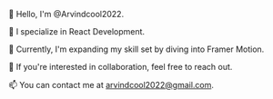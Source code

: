 👋 Hello, I'm @Arvindcool2022.

👀 I specialize in React Development.

🌱 Currently, I'm expanding my skill set by diving into Framer Motion.

💞️ If you're interested in collaboration, feel free to reach out.

📫 You can contact me at arvindcool2022@gmail.com.
